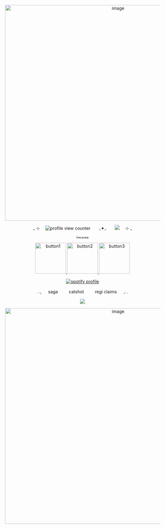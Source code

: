 <p align="center">
<img width="720" height="700" alt="image" src="https://github.com/user-attachments/assets/beea7c9d-6448-4ad0-bce1-04d2488632bd" />
</p>


 <p align="center">
  ₊ ⊹ ⠀ <img src="https://komarev.com/ghpvc/?username=luuvbite&color=ff6aab&label=stargazers" alt="profile view counter"> ⠀⠀ ◟✦◞ ⠀⠀ <img src="https://img.shields.io/badge/made_with-love-ff6aab" /> ⠀ ⊹ ₊
</p>

<p align="center">
<img width="400" height="11" alt="image" src="https://github.com/user-attachments/assets/0d25b078-0016-4a2f-99b8-108663e15104" />
</p>


<p align="center">
  <a href="https://luuvbite.straw.page/">
    <img src="https://github.com/user-attachments/assets/6a5cae1e-de7b-46fa-bcf0-1b33485c51e5" alt="button1" width="100">
  </a>
  <a href="https://rentry.co/luuvbite">
    <img src="https://github.com/user-attachments/assets/ae027e23-e0c7-4f44-aa3a-4f96388f925c" alt="button2" width="100">
  </a>
  <a href="https://luuvbite.atabook.org/">
    <img src="https://github.com/user-attachments/assets/75ecbcbb-7987-4936-bfea-e257f93fee80" alt="button3" width="100">
  </a>
</p>


<p align="center">
  <a href="https://github.com/kittinan/spotify-github-profile">
    <img src="https://spotify-github-profile.kittinanx.com/api/view?uid=31rcxzij7oqnpmtxkcufjzuubiui&cover_image=true&theme=natemoo-re&show_offline=false&background_color=ffc2cb&interchange=false&bar_color=ff6aab&bar_color_cover=false" alt="spotify profile" />
  </a>
</p>



<p align="center">
. ◟ 　 saga 　　 catshot 　　 regi claims 　 ◞ .
</p>


 <p align="center">
<img src="https://img.shields.io/badge/-.𖥔_　_they_dont_love_you_like_i_do_　_𖥔.-ff6aab" />
</p>


<p align="center">
<img width="720" height="700" alt="image" src="https://github.com/user-attachments/assets/bd525b80-1b0e-4f2c-aa3f-c1eaf20d2cbf" />
</p>
